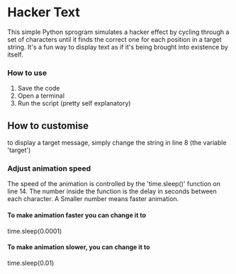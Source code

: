 # Hacker Text
This simple Python sprogram simulates a hacker effect by cycling through a set of characters until it finds the correct one for each position in a target string. It's a fun way to display text as if it's being brought into existence by itself.

### How to use
1. Save the code
2. Open a terminal
3. Run the script
(pretty self explanatory)

## How to customise
to display a target message, simply change the string in line 8 (the variable 'target')

### Adjust animation speed
The speed of the animation is controlled by the 'time.sleep()' function on line 14. The number inside the function is the delay in seconds between each character. A Smaller number means faster animation.

#### To make animation faster you can change it to
time.sleep(0.0001)

#### To make animation slower, you can change it to
time.sleep(0.01)
